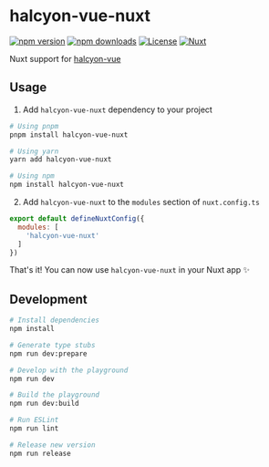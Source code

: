 # halcyon-vue-nuxt

[![npm version][npm-version-src]][npm-version-href]
[![npm downloads][npm-downloads-src]][npm-downloads-href]
[![License][license-src]][license-href]
[![Nuxt][nuxt-src]][nuxt-href]

Nuxt support for [halcyon-vue](https://github.com/halcyon-vue/halcyon-vue)

## Usage

1. Add `halcyon-vue-nuxt` dependency to your project

```bash
# Using pnpm
pnpm install halcyon-vue-nuxt

# Using yarn
yarn add halcyon-vue-nuxt

# Using npm
npm install halcyon-vue-nuxt
```

2. Add `halcyon-vue-nuxt` to the `modules` section of `nuxt.config.ts`

```js
export default defineNuxtConfig({
  modules: [
    'halcyon-vue-nuxt'
  ]
})
```

That's it! You can now use `halcyon-vue-nuxt` in your Nuxt app ✨

## Development

```bash
# Install dependencies
npm install

# Generate type stubs
npm run dev:prepare

# Develop with the playground
npm run dev

# Build the playground
npm run dev:build

# Run ESLint
npm run lint

# Release new version
npm run release
```

<!-- Badges -->
[npm-version-src]: https://img.shields.io/npm/v/halcyon-vue-nuxt/latest.svg?style=flat&colorA=18181B&colorB=28CF8D
[npm-version-href]: https://npmjs.com/package/halcyon-vue-nuxt

[npm-downloads-src]: https://img.shields.io/npm/dm/halcyon-vue-nuxt.svg?style=flat&colorA=18181B&colorB=28CF8D
[npm-downloads-href]: https://npmjs.com/package/halcyon-vue-nuxt

[license-src]: https://img.shields.io/npm/l/halcyon-vue-nuxt.svg?style=flat&colorA=18181B&colorB=28CF8D
[license-href]: https://npmjs.com/package/halcyon-vue-nuxt

[nuxt-src]: https://img.shields.io/badge/Nuxt-18181B?logo=nuxt.js
[nuxt-href]: https://nuxt.com
